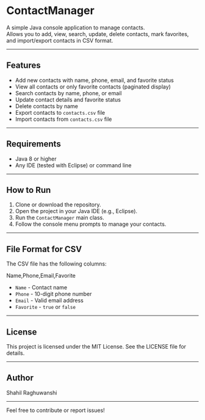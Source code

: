 # ContactManager

A simple Java console application to manage contacts.  
Allows you to add, view, search, update, delete contacts, mark favorites, and import/export contacts in CSV format.

---

## Features

- Add new contacts with name, phone, email, and favorite status  
- View all contacts or only favorite contacts (paginated display)  
- Search contacts by name, phone, or email  
- Update contact details and favorite status  
- Delete contacts by name  
- Export contacts to `contacts.csv` file  
- Import contacts from `contacts.csv` file

---

## Requirements

- Java 8 or higher  
- Any IDE (tested with Eclipse) or command line

---

## How to Run

1. Clone or download the repository.  
2. Open the project in your Java IDE (e.g., Eclipse).  
3. Run the `ContactManager` main class.  
4. Follow the console menu prompts to manage your contacts.

---

## File Format for CSV
The CSV file has the following columns:

Name,Phone,Email,Favorite

- `Name` - Contact name  
- `Phone` - 10-digit phone number  
- `Email` - Valid email address  
- `Favorite` - `true` or `false`

---

## License
This project is licensed under the MIT License. See the LICENSE file for details.

---

## Author
Shahil Raghuwanshi

---

Feel free to contribute or report issues!
